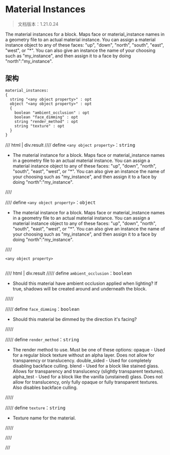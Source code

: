# Material Instances

> 文档版本：1.21.0.24

The material instances for a block. Maps face or material_instance names in a geometry file to an actual material instance. You can assign a material instance object to any of these faces: "up", "down", "north", "south", "east", "west", or "*". You can also give an instance the name of your choosing such as "my_instance", and then assign it to a face by doing "north":"my_instance".

## 架构

```mcschema
material_instances:
{
  string "<any object property>" : opt
  object "<any object property>" : opt
  {
    boolean "ambient_occlusion" : opt
    boolean "face_dimming" : opt
    string "render_method" : opt
    string "texture" : opt
  }
}

```

/// html | div.result
//// define
`<any object property>`：<samp>string</samp>

- The material instance for a block. Maps face or material_instance names in a geometry file to an actual material instance. You can assign a material instance object to any of these faces: "up", "down", "north", "south", "east", "west", or "*". You can also give an instance the name of your choosing such as "my_instance", and then assign it to a face by doing "north":"my_instance".


////


//// define
`<any object property>`：<samp>object</samp>

- The material instance for a block. Maps face or material_instance names in a geometry file to an actual material instance. You can assign a material instance object to any of these faces: "up", "down", "north", "south", "east", "west", or "*". You can also give an instance the name of your choosing such as "my_instance", and then assign it to a face by doing "north":"my_instance".


////

<div class="language-text highlight"><span class="filename"><code>&lt;any object property&gt;</code></span><pre id="__code_1"><span></span></pre></div>

//// html | div.result
///// define
`ambient_occlusion`：<samp>boolean</samp>

- Should this material have ambient occlusion applied when lighting? If true, shadows will be created around and underneath the block.


/////


///// define
`face_dimming`：<samp>boolean</samp>

- Should this material be dimmed by the direction it's facing?


/////


///// define
`render_method`：<samp>string</samp>

- The render method to use. Must be one of these options: opaque - Used for a regular block texture without an alpha layer. Does not allow for transparency or translucency. double_sided - Used for completely disabling backface culling. blend - Used for a block like stained glass. Allows for transparency and translucency (slightly transparent textures). alpha_test - Used for a block like the vanilla (unstained) glass. Does not allow for translucency, only fully opaque or fully transparent textures. Also disables backface culling.


/////


///// define
`texture`：<samp>string</samp>

- Texture name for the material.


/////


////



///

